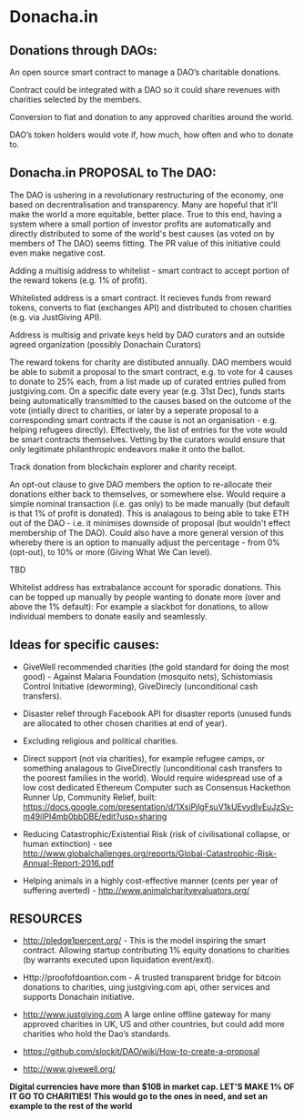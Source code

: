 # Donacha.in

## Donations through DAOs:
 
An open source smart contract to manage a DAO’s charitable donations. 

Contract could be integrated with a DAO so it could share revenues with charities selected by the members. 

Conversion to fiat and donation to any approved charities around the world.

DAO’s token holders would vote if, how much, how often and who to donate to. 



## Donacha.in PROPOSAL to The DAO:

The DAO is ushering in a revolutionary restructuring of the economy, one based on decrentralisation and transparency. Many are hopeful that it'll make the world a more equitable, better place. True to this end, having a system where a small portion of investor profits are automatically and directly distributed to some of the world's best causes (as voted on by members of The DAO) seems fitting. The PR value of this initiative could even make negative cost.

Adding a multisig address to whitelist - smart contract to accept portion of the reward tokens (e.g. 1% of profit).

Whitelisted address is a smart contract. It recieves funds from reward tokens, converts to fiat (exchanges API) and distributed to chosen charities (e.g. via JustGiving API).

Address is multisig and private keys held by DAO curators and an outside agreed organization (possibly Donachain Curators)

The reward tokens for charity are distibuted annually. DAO members would be able to submit a proposal to the smart contract, e.g. to vote for 4 causes to donate to 25% each, from a list made up of curated entries pulled from justgiving.com. On a specific date every year (e.g. 31st Dec), funds starts being automatically transmitted to the causes based on the outcome of the vote (intially direct to charities, or later by a seperate proposal to a corresponding smart contracts if the cause is not an organisation - e.g. helping refugees directly). Effectively, the list of entries for the vote would be smart contracts themselves. Vetting by the curators would ensure that only legitimate philanthropic endeavors make it onto the ballot.

Track donation from blockchain explorer and charity receipt. 

An opt-out clause to give DAO members the option to re-allocate their donations either back to themselves, or somewhere else. Would require a simple nominal transaction (i.e. gas only) to be made manually (but default is that 1% of profit is donated). This is analagous to being able to take ETH out of the DAO - i.e. it minimises downside of proposal (but wouldn't effect membership of The DAO). Could also have a more general version of this whereby there is an option to manually adjust the percentage - from 0% (opt-out), to 10% or more (Giving What We Can level).

TBD

Whitelist address has extrabalance account for sporadic donations. This can be topped up manually by people wanting to donate more (over and above the 1% default): For example a slackbot for donations, to allow individual members to donate easily and seamlessly.



## Ideas for specific causes:

* GiveWell recommended charities (the gold standard for doing the most good) - Against Malaria Foundation (mosquito nets), Schistomiasis Control Initiative (deworming), GiveDirecly (unconditional cash transfers).

* Disaster relief through Facebook API for disaster reports (unused funds are allocated to other chosen charities at end of year).

* Excluding religious and political charities.

* Direct support (not via charities), for example refugee camps, or something analagous to GiveDirectly (unconditional cash transfers to the poorest families in the world). Would require widespread use of a low cost dedicated Ethereum Computer such as Consensus Hackethon Runner Up, Community Relief, built: https://docs.google.com/presentation/d/1XsiPjlgFsuV1kUEvydlvEuJzSv-m49ilPI4mb0bbDBE/edit?usp=sharing  

* Reducing Catastrophic/Existential Risk (risk of civilisational collapse, or human extinction) - see http://www.globalchallenges.org/reports/Global-Catastrophic-Risk-Annual-Report-2016.pdf

* Helping animals in a highly cost-effective manner (cents per year of suffering averted) - http://www.animalcharityevaluators.org/



## RESOURCES

* http://pledge1percent.org/ - This is the model inspiring the smart contract. Allowing startup contributing 1% equity donations to charities (by warrants executed upon liquidation event/exit). 

* Http://proofofdoantion.com - A trusted transparent bridge for bitcoin donations to charities, uing justgiving.com api, other services and supports Donachain initiative. 

* http://www.justgiving.com  A large online offline gateway for many approved charities in UK, US and other countries, but could add more charities who hold the Dao’s standards. 

* https://github.com/slockit/DAO/wiki/How-to-create-a-proposal

* http://www.givewell.org/



**Digital currencies have more than $10B in market cap. LET'S MAKE 1% OF IT GO TO CHARITIES! This would go to the ones in need, and set an example to the rest of the world** 

